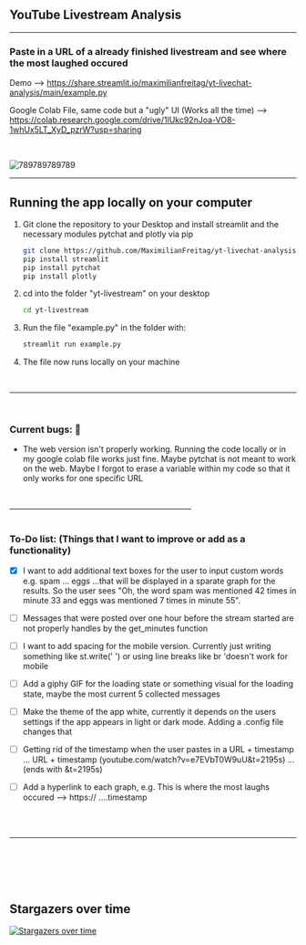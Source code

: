 ## YouTube Livestream Analysis

__________________________________________________

### Paste in a URL of a already finished livestream and see where the most laughed occured

Demo --> https://share.streamlit.io/maximilianfreitag/yt-livechat-analysis/main/example.py

Google Colab File, same code but a "ugly" UI (Works all the time) --> https://colab.research.google.com/drive/1lUkc92nJoa-VO8-1whUx5LT_XyD_pzrW?usp=sharing 

<br>

![789789789789](https://user-images.githubusercontent.com/46624616/153844790-f9c62c62-760e-4321-826f-2f1747debe03.jpg)

__________________________________________________


<!-- GETTING STARTED -->
## Running the app locally on your computer


1. Git clone the repository to your Desktop and install streamlit and the necessary modules pytchat and plotly via pip
   ```sh
   git clone https://github.com/MaximilianFreitag/yt-livechat-analysis.git
   pip install streamlit
   pip install pytchat
   pip install plotly
   ```

2. cd into the folder "yt-livestream" on your desktop
   ```sh
   cd yt-livestream
   ```
   
3. Run the file "example.py" in the folder with:
   ```sh
   streamlit run example.py
   ```

4. The file now runs locally on your machine

<br>

__________________________________________________

<br>

### Current bugs: 🐞

- The web version isn't properly working. Running the code locally or in my google colab file works just fine. Maybe pytchat is not meant to work on the web.  Maybe I forgot to erase a variable within my code so that it only works for one specific URL   



<br>
__________________________________________________

<br>
<br>

### To-Do list: (Things that I want to improve or add as a functionality)

- [x] I want to add additional text boxes for the user to input custom words e.g. spam ... eggs ...that will be displayed in a sparate graph for the results. So the user sees "Oh, the word spam was mentioned 42 times in minute 33 and eggs was mentioned 7 times in minute 55".
- [ ] Messages that were posted over one hour before the stream started are not properly handles by the get_minutes function
- [ ] I want to add spacing for the mobile version. Currently just writing something like st.write('  ') or using line breaks like br 'doesn't work for mobile
- [ ] Add a giphy GIF for the loading state or something visual for the loading state, maybe the most current 5 collected messages
- [ ] Make the theme of the app white, currently it depends on the users settings if the app appears in light or dark mode. Adding a .config file changes that
- [ ] Getting rid of the timestamp when the user pastes in a URL + timestamp ... URL + timestamp (youtube.com/watch?v=e7EVbT0W9uU&t=2195s) ... (ends with &t=2195s)
- [ ] Add a hyperlink to each graph, e.g. This is where the most laughs occured --> https:// ....timestamp


<br>
<br>

__________________________________________________

<br>
<br>
<br>
<br>


## Stargazers over time

[![Stargazers over time](https://starchart.cc/MaximilianFreitag/yt-livechat-analysis.svg)](https://starchart.cc/MaximilianFreitag/yt-livechat-analysis)
